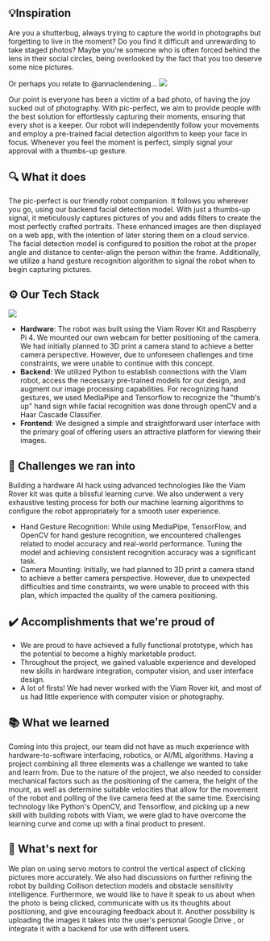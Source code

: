 ## 💡Inspiration

Are you a shutterbug, always trying to capture the world in photographs but forgetting to live in the moment? Do you find it difficult and unrewarding to take staged photos? Maybe you're someone who is often forced behind the lens in their social circles, being overlooked by the fact that you too deserve some nice pictures. 

Or perhaps you relate to @annaclendening...
![](https://static.demilked.com/wp-content/uploads/2019/07/5d2c220dbaa5b-photos-i-take-of-my-boyfriend-vs-photos-he-takes-2-5d284867244a5__700.jpg)

Our point is everyone has been a victim of a bad photo, of having the joy sucked out of photography. With pic-perfect, we aim to provide people with the best solution for effortlessly capturing their moments, ensuring that every shot is a keeper. Our robot will independently follow your movements and employ a pre-trained facial detection algorithm to keep your face in focus. Whenever you feel the moment is perfect, simply signal your approval with a thumbs-up gesture.

## 🔍  What it does

The pic-perfect is our friendly robot companion. It follows you wherever you go, using our backend facial detection model. With just a thumbs-up signal, it meticulously captures pictures of you and adds filters to create the most perfectly crafted portraits. These enhanced images are then displayed on a web app, with the intention of later storing them on a cloud service. The facial detection model is configured to position the robot at the proper angle and distance to center-align the person within the frame. Additionally, we utilize a hand gesture recognition algorithm to signal the robot when to begin capturing pictures.

##  ⚙️ Our Tech Stack

![](https://imgur.com/a/OJ6PuLP.png)
- **Hardware**: The robot was built using the Viam Rover Kit and Raspberry Pi 4. We mounted our own webcam for better positioning of the camera. We had initially planned to 3D print a camera stand to achieve a better camera perspective. However, due to unforeseen challenges and time constraints, we were unable to continue with this concept.
- **Backend**: We utilized Python to establish connections with the Viam robot, access the necessary pre-trained models for our design, and augment our image processing capabilities. For recognizing hand gestures, we used MediaPipe and Tensorflow to recognize the "thumb's up" hand sign while facial recognition was done through openCV and a Haar Cascade Classifier.
- **Frontend**: We designed a simple and straightforward user interface with the primary goal of offering users an attractive platform for viewing their images.

## 🚧 Challenges we ran into

Building a hardware AI hack using advanced technologies like the Viam Rover kit was quite a blissful learning curve. We also underwent a very exhaustive testing process for both our machine learning algorithms to configure the robot appropriately for a smooth user experience.
- Hand Gesture Recognition: While using MediaPipe, TensorFlow, and OpenCV for hand gesture recognition, we encountered challenges related to model accuracy and real-world performance. Tuning the model and achieving consistent recognition accuracy was a significant task.
- Camera Mounting: Initially, we had planned to 3D print a camera stand to achieve a better camera perspective. However, due to unexpected difficulties and time constraints, we were unable to proceed with this plan, which impacted the quality of the camera positioning.

## ✔️ Accomplishments that we're proud of

- We are proud to have achieved a fully functional prototype, which has the potential to become a highly marketable product.
- Throughout the project, we gained valuable experience and developed new skills in hardware integration, computer vision, and user interface design. 
- A lot of firsts! We had never worked with the Viam Rover kit, and most of us had little experience with computer vision or photography.

## 📚 What we learned

Coming into this project, our team did not have as much experience with hardware-to-software interfacing, robotics, or AI/ML algorithms. Having a project combining all three elements was a challenge we wanted to take and learn from. Due to the nature of the project, we also needed to consider mechanical factors such as the positioning of the camera, the height of the mount, as well as determine suitable velocities that allow for the movement of the robot and polling of the live camera feed at the same time. Exercising technology like Python's OpenCV, and Tensorflow, and picking up a new skill with building robots with Viam, we were glad to have overcome the learning curve and come up with a final product to present.

## 🔭 What's next for ###

We plan on using servo motors to control the vertical aspect of clicking pictures more accurately. We also had discussions on further refining the robot by building Collison detection models and obstacle sensitivity intelligence.  Furthermore, we would like to have it speak to us about when the photo is being clicked, communicate with us its thoughts about positioning, and give encouraging feedback about it. Another possibility is uploading the images it takes into the user's personal Google Drive , or integrate it with a backend for use with different users.
